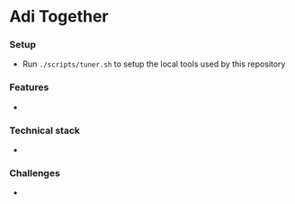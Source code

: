 # Adi Together

### Setup
- Run `./scripts/tuner.sh` to setup the local tools used by this repository

### Features
- 

### Technical stack
- 

### Challenges
- 

